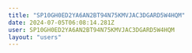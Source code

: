 ```yaml
---
title: "SP10GH0ED2YA6AN2BT94N75KMVJAC3DGARD5W4HQM"
date: 2024-07-05T06:08:14.281Z
user: SP10GH0ED2YA6AN2BT94N75KMVJAC3DGARD5W4HQM
layout: "users"
---
```

    